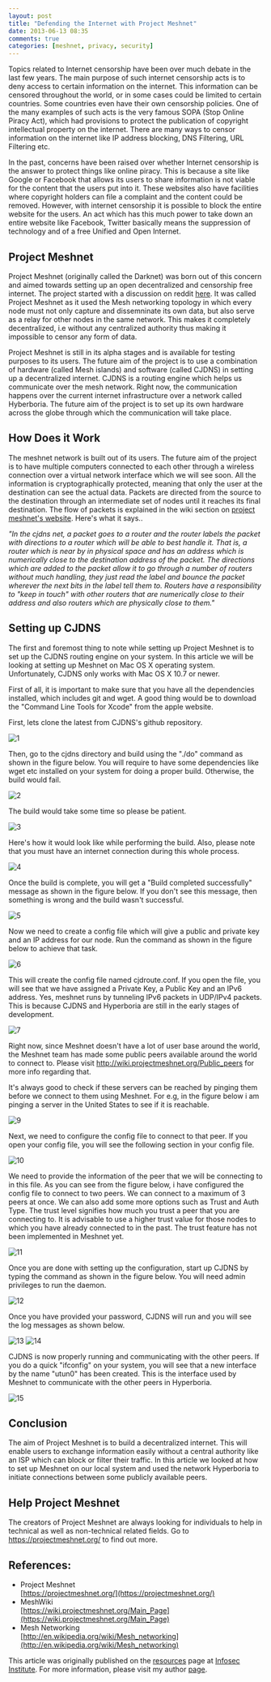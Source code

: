 ```yaml
---
layout: post
title: "Defending the Internet with Project Meshnet"
date: 2013-06-13 08:35
comments: true
categories: [meshnet, privacy, security]
---
```


Topics related to Internet censorship have been over much debate in the last few years. The main purpose of such internet censorship acts is to deny access to certain information on the internet. This information can be censored throughout the world, or in some cases could be limited to certain countries. Some countries even have their own censorship policies. One of the many examples of such acts is the very famous SOPA (Stop Online Piracy Act), which had provisions to protect the publication of copyright intellectual property on the internet. There are many ways to censor information on the internet like IP address blocking, DNS Filtering, URL Filtering etc.

<!--more-->

In the past, concerns have been raised over whether Internet censorship is the answer to protect things like online piracy. This is because a site like Google or Facebook that allows its users to share information is not viable for the content that the users put into it. These websites also have facilities where copyright holders can file a complaint and the content could be removed. However, with internet censorship it is possible to block the entire website for the users. An act which has this much power to take down an entire website like Facebook, Twitter basically means the suppression of technology and of a free Unified and Open Internet.

## Project Meshnet

Project Meshnet (originally called the Darknet) was born out of this concern and aimed towards setting up an open decentralized and censorship free internet. The project started with a discussion on reddit [here](http://www.reddit.com/r/darknetplan). It was called Project Meshnet as it used the Mesh networking topology in which every node must not only capture and dissemninate its own data, but also serve as a relay for other nodes in the same network. This makes it completely decentralized, i.e without any centralized authority thus making it impossible to censor any form of data.

Project Meshnet is still in its alpha stages and is available for testing purposes to its users. The future aim of the project is to use a combination of hardware (called Mesh islands) and software (called CJDNS) in setting up a decentralized internet. CJDNS is a routing engine which helps us communicate over the mesh network. Right now, the communication happens over the current internet infrastructure over a network called Hyberboria. The future aim of the project is to set up its own hardware across the globe through which the communication will take place.

## How Does it Work

The meshnet network is built out of its users. The future aim of the project is to have multiple computers connected to each other through a wireless connection over a virtual network interface which we will see soon. All the information is cryptographically protected, meaning that only the user at the destination can see the actual data. Packets are directed from the source to the destination through an intermediate set of nodes until it reaches its final destination. The flow of packets is explained in the wiki section on [project meshnet's website](https://wiki.projectmeshnet.org/Getting_started). Here's what it says..

_"In the cjdns net, a packet goes to a router and the router labels the packet with directions to a router which will be able to best handle it. That is, a router which is near by in physical space and has an address which is numerically close to the destination address of the packet. The directions which are added to the packet allow it to go through a number of routers without much handling, they just read the label and bounce the packet wherever the next bits in the label tell them to. Routers have a responsibility to "keep in touch" with other routers that are numerically close to their address and also routers which are physically close to them."_

## Setting up CJDNS

The first and foremost thing to note while setting up Project Meshnet is to set up the CJDNS routing engine on your system. In this article we will be looking at setting up Meshnet on Mac OS X operating system. Unfortunately, CJDNS only works with Mac OS X 10.7 or newer.

First of all, it is important to make sure that you have all the dependencies installed, which includes git and wget. A good thing would be to download the "Command Line Tools for Xcode" from the apple website.

First, lets clone the latest from CJDNS's github repository.

![1]({{site.baseurl}}/images/posts/meshnet/1.png)

Then, go to the cjdns directory and build using the "./do" command as shown in the figure below. You will require to have some dependencies like wget etc installed on your system for doing a proper build. Otherwise, the build would fail.

![2]({{site.baseurl}}/images/posts/meshnet/2.png)

The build would take some time so please be patient.

![3]({{site.baseurl}}/images/posts/meshnet/3.png)

Here's how it would look like while performing the build. Also, please note that you must have an internet connection during this whole process.

![4]({{site.baseurl}}/images/posts/meshnet/4.png)

Once the build is complete, you will get a "Build completed successfully" message as shown in the figure below. If you don't see this message, then something is wrong and the build wasn't successful.

![5]({{site.baseurl}}/images/posts/meshnet/5.png)

Now we need to create a config file which will give a public and private key and an IP address for our node. Run the command as shown in the figure below to achieve that task.

![6]({{site.baseurl}}/images/posts/meshnet/6.png)

This will create the config file named cjdroute.conf. If you open the file, you will see that we have assigned a Private Key, a Public Key and an IPv6 address. Yes, meshnet runs by tunneling IPv6 packets in UDP/IPv4 packets. This is because CJDNS and Hyperboria are still in the early stages of development.

![7]({{site.baseurl}}/images/posts/meshnet/7.png)

Right now, since Meshnet doesn't have a lot of user base around the world, the Meshnet team has made some public peers available around the world to connect to. Please visit http://wiki.projectmeshnet.org/Public_peers for more info regarding that.

It's always good to check if these servers can be reached by pinging them before we connect to them using Meshnet. For e.g, in the figure below i am pinging a server in the United States to see if it is reachable.

![9]({{site.baseurl}}/images/posts/meshnet/9.png)

Next, we need to configure the config file to connect to that peer. If you open your config file, you will see the following section in your config file.

![10]({{site.baseurl}}/images/posts/meshnet/10.png)

We need to provide the information of the peer that we will be connecting to in this file. As you can see from the figure below, i have configured the config file to connect to two peers. We can connect to a maximum of 3 peers at once. We can also add some more options such as Trust and Auth Type. The trust level signifies how much you trust a peer that you are connecting to. It is advisable to use a higher trust value for those nodes to which you have already connected to in the past. The trust feature has not been implemented in Meshnet yet.

![11]({{site.baseurl}}/images/posts/meshnet/11.png)

Once you are done with setting up the configuration, start up CJDNS by typing the command as shown in the figure below. You will need admin privileges to run the daemon.

![12]({{site.baseurl}}/images/posts/meshnet/12.png)

Once you have provided your password, CJDNS will run and you will see the log messages as shown below.

![13]({{site.baseurl}}/images/posts/meshnet/13.png) ![14]({{site.baseurl}}/images/posts/meshnet/14.png)

CJDNS is now properly running and communicating with the other peers. If you do a quick "ifconfig" on your system, you will see that a new interface by the name "utun0" has been created. This is the interface used by Meshnet to communicate with the other peers in Hyperboria.

![15]({{site.baseurl}}/images/posts/meshnet/15.png)

## Conclusion

The aim of Project Meshnet is to build a decentralized internet. This will enable users to exchange information easily without a central authority like an ISP which can block or filter their traffic. In this article we looked at how to set up Meshnet on our local system and used the network Hyperboria to initiate connections between some publicly available peers.

## Help Project Meshnet

The creators of Project Meshnet are always looking for individuals to help in technical as well as non-technical related fields. Go to https://projectmeshnet.org/ to find out more.

## References:

*   Project Meshnet  
    [https://projectmeshnet.org/](https://projectmeshnet.org/)
*   MeshWiki  
    [https://wiki.projectmeshnet.org/Main_Page](https://wiki.projectmeshnet.org/Main_Page)
*   Mesh Networking  
    [http://en.wikipedia.org/wiki/Mesh_networking](http://en.wikipedia.org/wiki/Mesh_networking)

This article was originally published on the [resources](http://resources.infosecinstitute.com/) page at [Infosec Institute](http://infosecinstitute.com/). For more information, please visit my author [page](http://resources.infosecinstitute.com/author/prateek/).